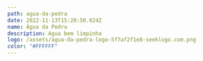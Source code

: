 ```yaml
---
path: agua-da-pedra
date: 2022-11-13T15:20:50.024Z
name: Água da Pedra
description: Agua bem limpinha
logo: /assets/agua-da-pedra-logo-5f7af2f1e8-seeklogo.com.png
color: "#FFFFFF"
---
```

